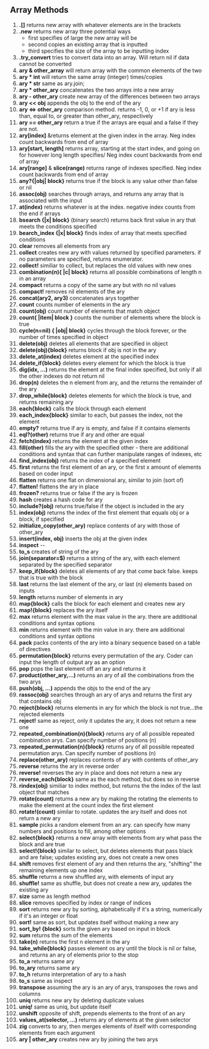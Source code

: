 ## Array Methods
1. **.[]** returns new array with whatever elements are in the brackets
2. **.new** returns new array three potential ways
   - first specifies of large the new array will be
   - second copies an existing array that is inputted
   - third specifies the size of the array to be inputting index
3. **.try_convert** tries to convert data into an array. Will return nil if data cannot be converted
4. **ary & other_array** will return array with the common elements of the two
5. **ary * int** will return the same array (integer) times/copies
6. **ary * str** same as ary.join;
7. **ary * other_ary** concatenates the two arrays into a new array
8. **ary - other_ary** create new array of the differences between two arrays
9. **ary << obj** appends the obj to the end of the ary
10. **ary <=> other_ary** comparison method. returns -1, 0, or +1 if ary is less than, equal to, or greater than other_ary, respectively
11. **ary == other_ary** return a true if the arrays are equal and a false if they are not.
12. **ary[index]** &returns element at the given index in the array. Neg index count backwards from end of array
13. **ary[start, length]** returns array, starting at the start index, and going on for however long length specifies/ Neg index count backwards from end of array
14. **ary[range]** & **slice(range)** returns range of indexes specified. Neg index count backwards from end of array
15. **any?{|obj| block}** returns true if the block is any value other than false or nil
16. **assoc(obj)** searches through arrays, and returns any array that is associated with the input
17. **at(index)** returns whatever is at the index. negative index counts from the end if arrays
18. **bsearch {|x| block}** (binary search) returns back first value in ary that meets the conditions specified
19. **bearch_index {|x| block}** finds index of array that meets specified conditions
20. **clear** removes all elements from ary
21. **collect** creates new ary with values returned by specified parameters. if no parameters are specified, returns enumerator.
22. **collect!** similiar to collect, but replaces the old values with new ones
23. **combination(n){ |c| block}** returns all possible combinations of length n in an array
24. **compact** returns a copy of the same ary but with no nil values
25. **compact!** removes nil elements of the ary
26. **concat(ary2, ary3)** concatenates arys together
27. **count** counts number of elements in the ary
28. **count(obj)** count number of elements that match object
29. **count{ |item| block }** counts the number of elements where the block is true
30. **cycle(n=nil) { |obj| block}** cycles through the block forever, or the number of times specified in object
31. **delete(obj)** deletes all elements that are specified in object
32. **delete(obj){block}** returns block if obj is not in the ary
33. **delete_at(index)** deletes element at the specified index
34. **delete_if{block}** deletes every element for which the block is true
35. **dig(idx, ...)** returns the element at the final index specified, but only if all the other indexes do not return nil
36. **drop(n)** deletes the n element from ary, and the returns the remainder of the ary
37. **drop_while{block}** deletes elements for which the block is true, and returns remaining ary
38. **each{block}** calls the block through each element
39. **each_index{block}** similar to each, but passes the index, not the element
40. **empty?** returns true if ary is empty, and false if it contains elements
41. **eql?(other)** returns true if ary and other are equal
42. **fetch(index)** returns the element at the given index
43. **fill(other)** fills the ary with the specified other - there are additional conditions and syntax that can further manipulate ranges of indexes, etc
44. **find_index(obj)** returns the index of a specified element
45. **first** returns the first element of an ary, or the first x amount of elements based on coder input
46. **flatten** returns one flat on dimensional ary, similar to join (sort of)
47. **flatten!** flattens the ary in place
48. **frozen?** returns true or false if the ary is frozen
49. **hash** creates a hash code for ary
50. **include?(obj)** returns true/false if the object is included in the ary
51. **index(obj)** returns the index of the first element that equals obj or a block, if specified
52. **initialize_copy(other_ary)** replace contents of ary with those of other_ary
53. **insert(index, obj)** inserts the obj at the given index
54. **inspect** --
55. **to_s** creates of string of the ary
56. **join(separator=$)** returns a string of the ary, with each element separated by the specified separator
57. **keep_if{block}** deletes all elements of ary that come back false. keeps that is true with the block
58. **last** returns the last element of the ary, or last (n) elements based on inputs
59. **length** returns number of elements in ary
60. **map{block}** calls the block for each element and creates new ary
61. **map!{block}** replaces the ary itself
62. **max** returns element with the max value in the ary. there are additional conditions and syntax options
63. **min** returns element with the min value in ary. there are additional conditions and syntax options
64. **pack** packs contents of the ary into a binary sequence based on a table of directives
65. **permutation{block}** returns every permutation of the ary. Coder can input the length of output ary as an option
66. **pop** pops the last element off an ary and returns it
67. **product(other_ary,...)** returns an ary of all the combinations from the two arys
68. **push(obj, ...)** appends the objs to the end of the ary
69. **rassoc(obj)** searches through an ary of arys and returns the first ary that contains obj
70. **reject{block}** returns elements in ary for which the block is not true...the rejected elements
71. **reject!** same as reject, only it updates the ary, it does not return a new one
72. **repeated_combination(n){block}** returns ary of all possible repeated combination arys. Can specify number of positions (n)
73. **repeated_permutation(n){block}** returns ary of all possible repeated permutation arys. Can specify number of positions (n)
74. **replace(other_ary)** replaces contents of ary with contents of other_ary
75. **reverse** returns the ary in reverse order
76. **reverse!** reverses the ary in place and does not return a new ary
77. **reverse_each{block}** same as the each method, but does so in reverse
78. **rindex(obj)** similiar to index method, but returns the the index of the last object that matches
79. **rotate(count)** returns a new ary by making the rotating the elements to make the element at the count index the first element
80. **rotate!(count)** similar to rotate. updates the ary itself and does not return a new ary
81. **sample** picks a random element from an ary. can specify how many numbers and positions to fill, among other options
82. **select{block}** returns a new array with elements from ary what pass the block and are true
82. **select!{block}** similar to select, but deletes elements that pass black and are false; updates existing ary, does not create a new ones
83. **shift** removes first element of ary and then returns the ary, "shifting" the remaining elements up one index
84. **shuffle** returns a new shuffled ary, with elements of input ary
85. **shuffle!** same as shuffle, but does not create a new ary, updates the existing ary
86. **size** same as length method
87. **slice** removes specified by index or range of indices
88. **sort** returns new ary by sorting, alphabetically if it's a string, numerically if it's an integer or float
89. **sort!** same as sort, but updates itself without making a new ary
90. **sort_by! {block}** sorts the given ary based on input in block
91. **sum** returns the sum of the elements
92. **take(n)** returns the first n element in the ary
93. **take_while{block}** passes element os ary until the block is nil or false, and returns an ary of elements prior to the stop
94. **to_a** returns same ary
95. **to_ary** returns same ary
96. **to_h** returns interpretation of ary to a hash
97. **to_s** same as inspect
98. **transpose** assuming the ary is an ary of arys, transposes the rows and columns
99. **uniq** returns new ary by deleting duplicate values
100. **uniq!** same as uniq, but update itself
101. **unshift** opposite of shift, prepends elements to the front of an ary
102. **values_at(selector, ...)** returns ary of elements at the given selector
103. **zig** converts to ary, then merges elements of itself with corresponding elements from each argument
104. **ary | other_ary** creates new ary by joining the two arys
